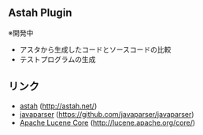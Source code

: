 Astah Plugin 
----------------------------------

※開発中

* アスタから生成したコードとソースコードの比較
* テストプログラムの生成

リンク
-------------------------

* [astah](http://astah.net/) (http://astah.net/)
* [javaparser](https://github.com/javaparser/javaparser) (https://github.com/javaparser/javaparser)
* [Apache Lucene Core](http://lucene.apache.org/core/) (http://lucene.apache.org/core/)